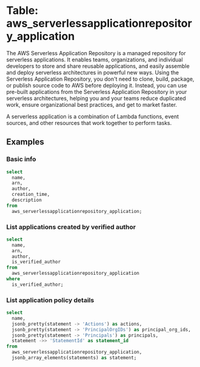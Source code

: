 # Table: aws_serverlessapplicationrepository_application

The AWS Serverless Application Repository is a managed repository for serverless applications. It enables teams, organizations, and individual developers to store and share reusable applications, and easily assemble and deploy serverless architectures in powerful new ways. Using the Serverless Application Repository, you don't need to clone, build, package, or publish source code to AWS before deploying it. Instead, you can use pre-built applications from the Serverless Application Repository in your serverless architectures, helping you and your teams reduce duplicated work, ensure organizational best practices, and get to market faster.

A serverless application is a combination of Lambda functions, event sources, and other resources that work together to perform tasks.

## Examples

### Basic info

```sql
select
  name,
  arn,
  author,
  creation_time,
  description
from
  aws_serverlessapplicationrepository_application;
```


### List applications created by verified author

```sql
select
  name,
  arn,
  author,
  is_verified_author
from
  aws_serverlessapplicationrepository_application
where
  is_verified_author;
```

### List application policy details

```sql
select
  name,
  jsonb_pretty(statement -> 'Actions') as actions,
  jsonb_pretty(statement -> 'PrincipalOrgIDs') as principal_org_ids,
  jsonb_pretty(statement -> 'Principals') as principals,
  statement ->> 'StatementId' as statement_id
from
  aws_serverlessapplicationrepository_application,
  jsonb_array_elements(statements) as statement;
```

